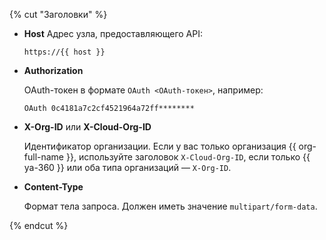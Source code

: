 {% cut "Заголовки" %}

- **Host**
    Адрес узла, предоставляющего API:
    ```http
    https://{{ host }}
    ```

- **Authorization**

    OAuth-токен в формате `OAuth <OAuth-токен>`, например:
    ```http
    OAuth 0c4181a7c2cf4521964a72ff********
    ```
- **X-Org-ID** или **X-Cloud-Org-ID**

    Идентификатор организации. Если у вас только организация {{ org-full-name }}, используйте заголовок `X-Cloud-Org-ID`, если только {{ ya-360 }} или оба типа организаций — `X-Org-ID`.
    

- **Content-Type**

    Формат тела запроса. Должен иметь значение `multipart/form-data`.

{% endcut %}